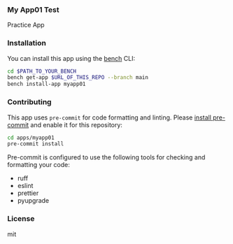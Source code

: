 ### My App01 Test

Practice App

### Installation

You can install this app using the [bench](https://github.com/frappe/bench) CLI:

```bash
cd $PATH_TO_YOUR_BENCH
bench get-app $URL_OF_THIS_REPO --branch main
bench install-app myapp01
```

### Contributing

This app uses `pre-commit` for code formatting and linting. Please [install pre-commit](https://pre-commit.com/#installation) and enable it for this repository:

```bash
cd apps/myapp01
pre-commit install
```

Pre-commit is configured to use the following tools for checking and formatting your code:

- ruff
- eslint
- prettier
- pyupgrade

### License

mit
